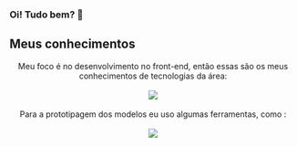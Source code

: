 ### Oi! Tudo bem? 👋




## Meus conhecimentos
<p align="center">
Meu foco é no desenvolvimento no front-end, então essas são os meus conhecimentos de tecnologias da área:
<br></br>
  <a href="https://skillicons.dev">
    <img src="https://skillicons.dev/icons?i=css,js,vue,php,react,sass,ts,vite" />
  </a>
<br></br>
Para a prototipagem dos modelos eu uso algumas ferramentas, como :
<br></br>
  <a href="https://skillicons.dev">
    <img src="https://skillicons.dev/icons?i=figma,ps,ai" />
  </a>

</p>







